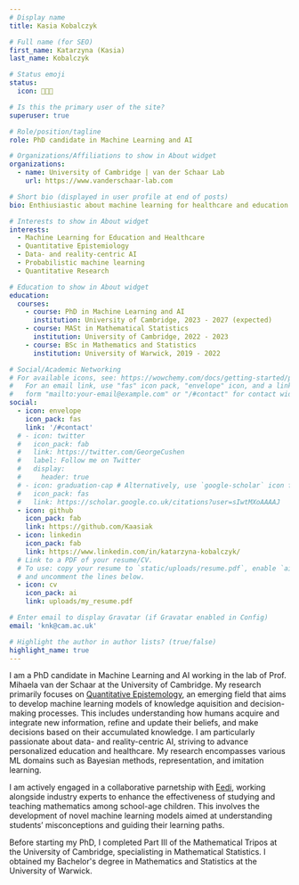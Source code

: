 ```yaml
---
# Display name
title: Kasia Kobalczyk

# Full name (for SEO)
first_name: Katarzyna (Kasia)
last_name: Kobalczyk

# Status emoji
status:
  icon: 👩🏻‍💻

# Is this the primary user of the site?
superuser: true

# Role/position/tagline
role: PhD candidate in Machine Learning and AI

# Organizations/Affiliations to show in About widget
organizations:
  - name: University of Cambridge | van der Schaar Lab
    url: https://www.vanderschaar-lab.com

# Short bio (displayed in user profile at end of posts)
bio: Enthiusiastic about machine learning for healthcare and education. Striving to push forwards the fields quantitative epistemology, online decision-making and human-machine interaction.

# Interests to show in About widget
interests:
  - Machine Learning for Education and Healthcare
  - Quantitative Epistemiology
  - Data- and reality-centric AI
  - Probabilistic machine learning
  - Quantitative Research

# Education to show in About widget
education:
  courses:
    - course: PhD in Machine Learning and AI
      institution: University of Cambridge, 2023 - 2027 (expected)
    - course: MASt in Mathematical Statistics
      institution: University of Cambridge, 2022 - 2023
    - course: BSc in Mathematics and Statistics
      institution: University of Warwick, 2019 - 2022

# Social/Academic Networking
# For available icons, see: https://wowchemy.com/docs/getting-started/page-builder/#icons
#   For an email link, use "fas" icon pack, "envelope" icon, and a link in the
#   form "mailto:your-email@example.com" or "/#contact" for contact widget.
social:
  - icon: envelope
    icon_pack: fas
    link: '/#contact'
  # - icon: twitter
  #   icon_pack: fab
  #   link: https://twitter.com/GeorgeCushen
  #   label: Follow me on Twitter
  #   display:
  #     header: true
  # - icon: graduation-cap # Alternatively, use `google-scholar` icon from `ai` icon pack
  #   icon_pack: fas
  #   link: https://scholar.google.co.uk/citations?user=sIwtMXoAAAAJ
  - icon: github
    icon_pack: fab
    link: https://github.com/Kaasiak
  - icon: linkedin
    icon_pack: fab
    link: https://www.linkedin.com/in/katarzyna-kobalczyk/
  # Link to a PDF of your resume/CV.
  # To use: copy your resume to `static/uploads/resume.pdf`, enable `ai` icons in `params.yaml`,
  # and uncomment the lines below.
  - icon: cv
    icon_pack: ai
    link: uploads/my_resume.pdf

# Enter email to display Gravatar (if Gravatar enabled in Config)
email: 'knk@cam.ac.uk'

# Highlight the author in author lists? (true/false)
highlight_name: true
---
```

<!-- I am a PhD candidate in Machine Learning and AI working in the lab of Prof. Mihaela van der Schaar at the University of Cambridge. The primary field of my research resides in the emergent realm of [Quantitative Epistemology](https://www.vanderschaar-lab.com/). The goal of Quantiative Epistemology is to develop machine learning models of decision-making, including how humans acquire and learn from new information, establish and update their beliefs, and act on the basis of their cumulative knowledge. With a primary emphasis on data- and reality- cetnric AI, my research aims at advancing personalised education and healthcare. My work spans multiple areas of ML, including Bayesian methods, representation, and imitation learning. -->

I am a PhD candidate in Machine Learning and AI working in the lab of Prof. Mihaela van der Schaar at the University of Cambridge. My research primarily focuses on [Quantitative Epistemology](https://www.vanderschaar-lab.com/), an emerging field that aims to develop machine learning models of knowledge aquisition and decision-making processes. This includes understanding how humans acquire and integrate new information, refine and update their beliefs, and make decisions based on their accumulated knowledge. I am particularly passionate about data- and reality-centric AI, striving to advance personalized education and healthcare. My research encompasses various ML domains such as Bayesian methods, representation, and imitation learning.

I am actively engaged in a collaborative parnetship with [Eedi](https://eedi.com), working alongside industry experts to enhance the effectiveness of studying and teaching mathematics among school-age children. This involves the development of novel machine learning models aimed at understanding students’ misconceptions and guiding their learning paths.

Before starting my PhD, I completed Part III of the Mathematical Tripos at the University of Cambridge, specialisting in Mathematical Statistics. I obtained my Bachelor's degree in Mathematics and Statistics at the University of Warwick.

<!-- I am actively engaged in a collaborative parnetship with [Eedi](https://eedi.com)—mathematics tuition enterprise. My efforts are directed towards creating and integrating pioneering machine learning solutions into their educational platform. Our common objective is to enhance the effectivness of both studying and teaching mathematics. This can be achieved by facilitating a personalized and intelligent approach that caters to individual learning needs. -->